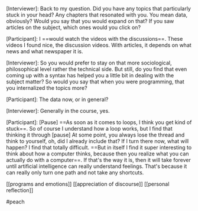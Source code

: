 [Interviewer]: Back to my question. Did you have any topics that particularly stuck in your head? Any chapters that resonated with you. You mean data, obviously? Would you say that you would expand on that? If you saw articles on the subject, which ones would you click on?

[Participant]: I ==would watch the videos with the discussions==. These videos I found nice, the discussion videos. With articles, it depends on what news and what newspaper it is.

[Interviewer]: So you would prefer to stay on that more sociological, philosophical level rather the technical side. But still, do you find that even coming up with a syntax has helped you a little bit in dealing with the subject matter? So would you say that when you were programming, that you internalized the topics more?

[Participant]: The data now, or in general?

[Interviewer]: Generally in the course, yes. 

[Participant]: [Pause] ==As soon as it comes to loops, I think you get kind of stuck==. So of course I understand how a loop works, but I find that thinking it through [pause] At some point, you always lose the thread and think to yourself, oh, did I already include that? If I turn there now, what will happen? I find that totally difficult. ==But in itself I find it super interesting to think about how a computer thinks, because then you realize what you can actually do with a computer==. If that's the way it is, then it will take forever until artificial intelligence can really understand feelings. That's because it can really only turn one path and not take any shortcuts.

[[programs and emotions]]
[[appreciation of discourse]]
[[personal reflection]]

#peach